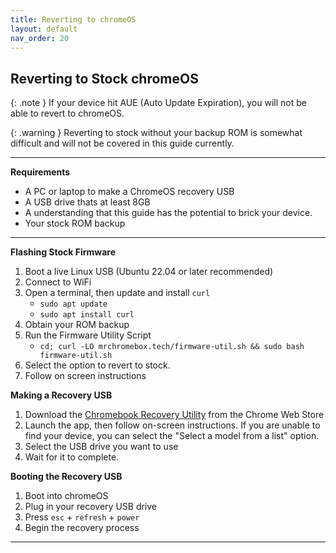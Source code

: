 ```yaml
---
title: Reverting to chromeOS
layout: default
nav_order: 20
---
```



## Reverting to Stock chromeOS

{: .note }
If your device hit AUE (Auto Update Expiration), you will not be able to revert to chromeOS.

{: .warning }
Reverting to stock without your backup ROM is somewhat difficult and will not be covered in this guide currently.

--------

**Requirements**
- A PC or laptop to make a ChromeOS recovery USB
- A USB drive thats at least 8GB
- A understanding that this guide has the potential to brick your device.
- Your stock ROM backup


---------

**Flashing Stock Firmware**

1. Boot a live Linux USB (Ubuntu 22.04 or later recommended)
2. Connect to WiFi
3. Open a terminal, then update and install `curl`
    * `sudo apt update`
    * `sudo apt install curl`
4. Obtain your ROM backup    
5. Run the Firmware Utility Script
    * `cd; curl -LO mrchromebox.tech/firmware-util.sh && sudo bash firmware-util.sh`
6. Select the option to revert to stock.
7. Follow on screen instructions 


**Making a Recovery USB**
1. Download the [Chromebook Recovery Utility](https://chrome.google.com/webstore/detail/chromebook-recovery-utili/pocpnlppkickgojjlmhdmidojbmbodfm) from the Chrome Web Store
2. Launch the app, then follow on-screen instructions. If you are unable to find your device, you can select the "Select a model from a list" option.
3. Select the USB drive you want to use
4. Wait for it to complete.


**Booting the Recovery USB**
1. Boot into chromeOS
2. Plug in your recovery USB drive
3. Press `esc` + `refresh` + `power`
4. Begin the recovery process

-------------





